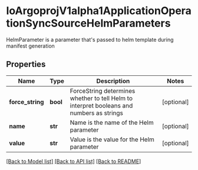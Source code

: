# IoArgoprojV1alpha1ApplicationOperationSyncSourceHelmParameters

HelmParameter is a parameter that's passed to helm template during manifest generation
## Properties
Name | Type | Description | Notes
------------ | ------------- | ------------- | -------------
**force_string** | **bool** | ForceString determines whether to tell Helm to interpret booleans and numbers as strings | [optional] 
**name** | **str** | Name is the name of the Helm parameter | [optional] 
**value** | **str** | Value is the value for the Helm parameter | [optional] 

[[Back to Model list]](../README.md#documentation-for-models) [[Back to API list]](../README.md#documentation-for-api-endpoints) [[Back to README]](../README.md)


